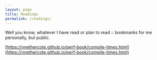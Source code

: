 ```yaml
---
layout: page
title: Readings
permalink: /readings/
---
```


Well you know, whatever I have read or plan to read :: bookmarks for me personally, but public.

[https://nnethercote.github.io/perf-book/compile-times.html](https://nnethercote.github.io/perf-book/compile-times.html)
